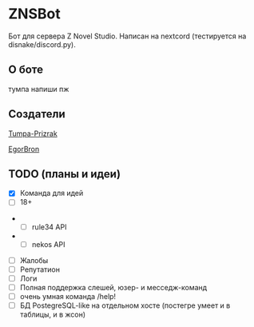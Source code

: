 # ZNSBot

Бот для сервера Z Novel Studio. Написан на nextcord (тестируется на disnake/discord.py).

## О боте

тумпа напиши пж

## Создатели

[Tumpa-Prizrak](https://github.com/Tumpa-Prizrak)

[EgorBron](https://github.com/EgorBron)

## TODO (планы и идеи)

- [x] Команда для идей
- [ ] 18+
- - [ ] rule34 API
- - [ ] nekos API
- [ ] Жалобы
- [ ] Репутатион
- [ ] Логи
- [ ] Полная поддержка слешей, юзер- и месседж-команд
- [ ] очень умная команда /help!
- [ ] БД PostegreSQL-like на отдельном хосте (постегре умеет и в таблицы, и в жсон)
